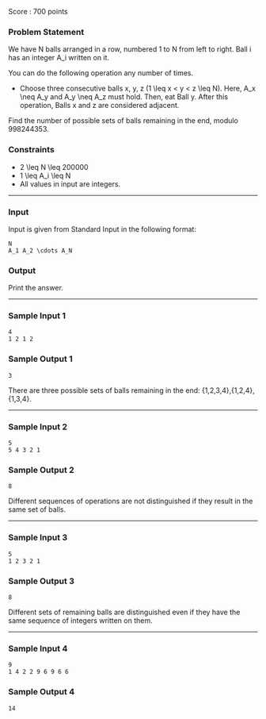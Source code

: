 Score : 700 points

### Problem Statement

We have N balls arranged in a row, numbered 1 to N from left to right.
Ball i has an integer A\_i written on it.

You can do the following operation any number of times.

* Choose three consecutive balls x, y, z (1 \leq x < y < z \leq N).
  Here, A\_x \neq A\_y and A\_y \neq A\_z must hold.
  Then, eat Ball y.
  After this operation, Balls x and z are considered adjacent.

Find the number of possible sets of balls remaining in the end, modulo 998244353.

### Constraints

* 2 \leq N \leq 200000
* 1 \leq A\_i \leq N
* All values in input are integers.

---

### Input

Input is given from Standard Input in the following format:

```
N
A_1 A_2 \cdots A_N
```

### Output

Print the answer.

---

### Sample Input 1

```
4
1 2 1 2
```

### Sample Output 1

```
3
```

There are three possible sets of balls remaining in the end: \{1,2,3,4\},\{1,2,4\},\{1,3,4\}.

---

### Sample Input 2

```
5
5 4 3 2 1
```

### Sample Output 2

```
8
```

Different sequences of operations are not distinguished if they result in the same set of balls.

---

### Sample Input 3

```
5
1 2 3 2 1
```

### Sample Output 3

```
8
```

Different sets of remaining balls are distinguished even if they have the same sequence of integers written on them.

---

### Sample Input 4

```
9
1 4 2 2 9 6 9 6 6
```

### Sample Output 4

```
14
```